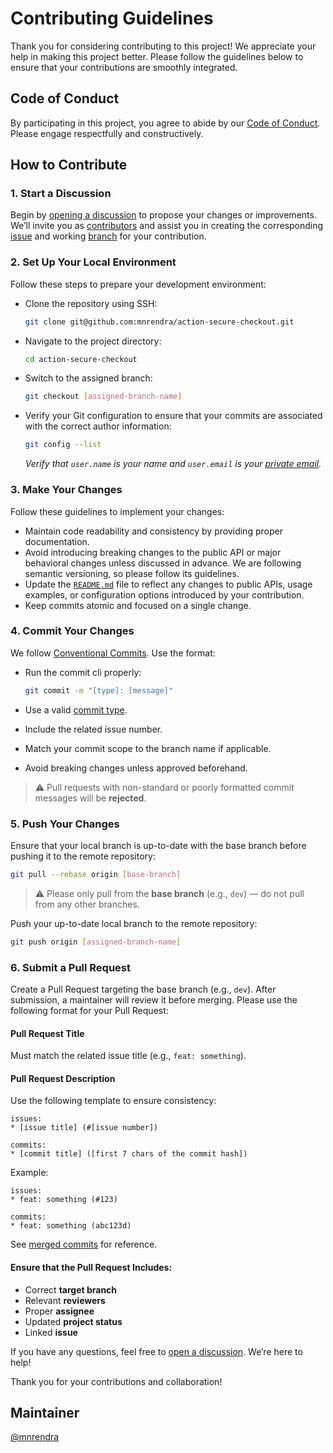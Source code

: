 
# Contributing Guidelines

Thank you for considering contributing to this project! We appreciate your help in making this project better. Please follow the guidelines below to ensure that your contributions are smoothly integrated.

## Code of Conduct

By participating in this project, you agree to abide by our [Code of Conduct](./CODE_OF_CONDUCT.md). Please engage respectfully and constructively.

## How to Contribute

### 1. Start a Discussion

Begin by [opening a discussion](/discussions) to propose your changes or improvements. We’ll invite you as [contributors](/graphs/contributors) and assist you in creating the corresponding [issue](/issues) and working [branch](/branches) for your contribution.

### 2. Set Up Your Local Environment

Follow these steps to prepare your development environment:

- Clone the repository using SSH:
  ```bash
  git clone git@github.com:mnrendra/action-secure-checkout.git
  ```

- Navigate to the project directory:
  ```bash
  cd action-secure-checkout
  ```

- Switch to the assigned branch:
  ```bash
  git checkout [assigned-branch-name]
  ```

- Verify your Git configuration to ensure that your commits are associated with the correct author information:
  ```bash
  git config --list
  ```
  *Verify that `user.name` is your name and `user.email` is your [private email](https://docs.github.com/en/account-and-profile/setting-up-and-managing-your-personal-account-on-github/managing-email-preferences/setting-your-commit-email-address).*

### 3. Make Your Changes

Follow these guidelines to implement your changes:

- Maintain code readability and consistency by providing proper documentation.
- Avoid introducing breaking changes to the public API or major behavioral changes unless discussed in advance. We are following semantic versioning, so please follow its guidelines.
- Update the [`README.md`](./README.md) file to reflect any changes to public APIs, usage examples, or configuration options introduced by your contribution.
- Keep commits atomic and focused on a single change.

### 4. Commit Your Changes

We follow [Conventional Commits](https://github.com/pvdlg/conventional-commit-types). Use the format:

- Run the commit cli properly:
  ```bash
  git commit -m "[type]: [message]"
  ```

- Use a valid [commit type](https://github.com/pvdlg/conventional-commit-types).
- Include the related issue number.
- Match your commit scope to the branch name if applicable.
- Avoid breaking changes unless approved beforehand.

> ⚠️ Pull requests with non-standard or poorly formatted commit messages will be **rejected**.

### 5. Push Your Changes

Ensure that your local branch is up-to-date with the base branch before pushing it to the remote repository:
```bash
git pull --rebase origin [base-branch]
```
> ⚠️ Please only pull from the **base branch** (e.g., `dev`) — do not pull from any other branches.

Push your up-to-date local branch to the remote repository:
```bash
git push origin [assigned-branch-name]
```

### 6. Submit a Pull Request

Create a Pull Request targeting the base branch (e.g., `dev`). After submission, a maintainer will review it before merging. Please use the following format for your Pull Request:

#### Pull Request Title
Must match the related issue title (e.g., `feat: something`).  

#### Pull Request Description
Use the following template to ensure consistency:  
```
issues:
* [issue title] (#[issue number])

commits:
* [commit title] ([first 7 chars of the commit hash])
```
Example:  
```
issues:
* feat: something (#123)

commits:
* feat: something (abc123d)
```

See [merged commits](/commits/main/) for reference.

#### Ensure that the Pull Request Includes:
- Correct **target branch**
- Relevant **reviewers**
- Proper **assignee**
- Updated **project status**
- Linked **issue**

If you have any questions, feel free to [open a discussion](/discussions). We’re here to help!

Thank you for your contributions and collaboration!

## Maintainer
[@mnrendra](https://github.com/mnrendra)

